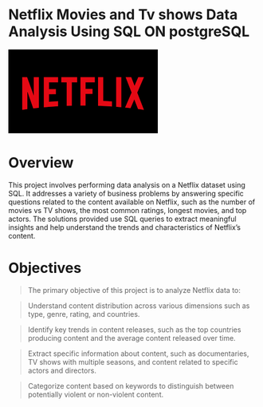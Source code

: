 # Netflix Movies and Tv shows Data Analysis Using SQL ON postgreSQL

![Netflix Logo](https://github.com/Sid-Deshpande/Netflix_ADVANCE_SQL_PROJECT/blob/main/netflix%20image.png)





# Overview
This project involves performing data analysis on a Netflix dataset using SQL. It addresses a variety of business problems by answering specific questions related to the content available on Netflix, such as the number of movies vs TV shows, the most common ratings, longest movies, and top actors. The solutions provided use SQL queries to extract meaningful insights and help understand the trends and characteristics of Netflix’s content.


# Objectives

> The primary objective of this project is to analyze Netflix data to:

> Understand content distribution across various dimensions such as type, genre, rating, and countries.

> Identify key trends in content releases, such as the top countries producing content and the average content released over time.

> Extract specific information about content, such as documentaries, TV shows with multiple seasons, and content related to specific actors and directors.

> Categorize content based on keywords to distinguish between potentially violent or non-violent content.







